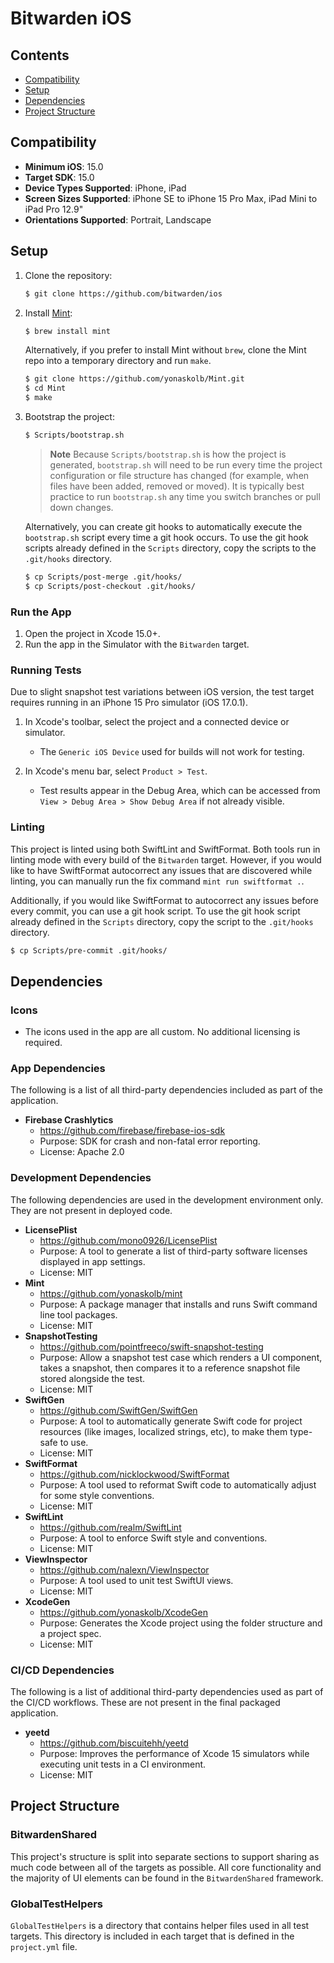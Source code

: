 # Bitwarden iOS

## Contents

- [Compatibility](#compatibility)
- [Setup](#setup)
- [Dependencies](#dependencies)
- [Project Structure](#project-structure)

## Compatibility

- **Minimum iOS**: 15.0
- **Target SDK**: 15.0
- **Device Types Supported**: iPhone, iPad
- **Screen Sizes Supported**: iPhone SE to iPhone 15 Pro Max, iPad Mini to iPad Pro 12.9"
- **Orientations Supported**: Portrait, Landscape

## Setup

1. Clone the repository:

    ```sh
    $ git clone https://github.com/bitwarden/ios
    ```

2. Install [Mint](https://github.com/yonaskolb/mint):

    ```sh
    $ brew install mint
    ```

    Alternatively, if you prefer to install Mint without `brew`, clone the Mint repo into a temporary directory and run `make`.

    ```sh
    $ git clone https://github.com/yonaskolb/Mint.git
    $ cd Mint
    $ make
    ```

3. Bootstrap the project:

    ```sh
    $ Scripts/bootstrap.sh
    ```

    > **Note**
    > Because `Scripts/bootstrap.sh` is how the project is generated, `bootstrap.sh` will need to be run every time the project configuration or file structure has changed (for example, when files have been added, removed or moved). It is typically best practice to run `bootstrap.sh` any time you switch branches or pull down changes.

    Alternatively, you can create git hooks to automatically execute the `bootstrap.sh` script every time a git hook occurs. To use the git hook scripts already defined in the `Scripts` directory, copy the scripts to the `.git/hooks` directory.

    ```sh
    $ cp Scripts/post-merge .git/hooks/
    $ cp Scripts/post-checkout .git/hooks/
    ```

### Run the App

1. Open the project in Xcode 15.0+.
2. Run the app in the Simulator with the `Bitwarden` target.

### Running Tests

Due to slight snapshot test variations between iOS version, the test target requires running in an iPhone 15 Pro simulator (iOS 17.0.1).

1. In Xcode's toolbar, select the project and a connected device or simulator.
   - The `Generic iOS Device` used for builds will not work for testing.

2. In Xcode's menu bar, select `Product > Test`.
   - Test results appear in the Debug Area, which can be accessed from `View > Debug Area > Show Debug Area` if not already visible.

### Linting

This project is linted using both SwiftLint and SwiftFormat. Both tools run in linting mode with every build of the `Bitwarden` target. However, if you would like to have SwiftFormat autocorrect any issues that are discovered while linting, you can manually run the fix command `mint run swiftformat .`.

Additionally, if you would like SwiftFormat to autocorrect any issues before every commit, you can use a git hook script. To use the git hook script already defined in the `Scripts` directory, copy the script to the `.git/hooks` directory.

```sh
$ cp Scripts/pre-commit .git/hooks/
```

## Dependencies

### Icons
- The icons used in the app are all custom. No additional licensing is required.

### App Dependencies

The following is a list of all third-party dependencies included as part of the application.

- **Firebase Crashlytics**
    - https://github.com/firebase/firebase-ios-sdk
    - Purpose: SDK for crash and non-fatal error reporting.
    - License: Apache 2.0

### Development Dependencies

The following dependencies are used in the development environment only. They are not present in deployed code.

- **LicensePlist**
    - https://github.com/mono0926/LicensePlist
    - Purpose: A tool to generate a list of third-party software licenses displayed in app settings.
    - License: MIT
- **Mint**
    - https://github.com/yonaskolb/mint
    - Purpose: A package manager that installs and runs Swift command line tool packages.
    - License: MIT
- **SnapshotTesting**
    - https://github.com/pointfreeco/swift-snapshot-testing
    - Purpose: Allow a snapshot test case which renders a UI component, takes a snapshot, then compares it to a reference snapshot file stored alongside the test.
    - License: MIT
- **SwiftGen**
    - https://github.com/SwiftGen/SwiftGen
    - Purpose: A tool to automatically generate Swift code for project resources (like images, localized strings, etc), to make them type-safe to use.
    - License: MIT
- **SwiftFormat**
    - https://github.com/nicklockwood/SwiftFormat
    - Purpose: A tool used to reformat Swift code to automatically adjust for some style conventions.
    - License: MIT
- **SwiftLint**
    - https://github.com/realm/SwiftLint
    - Purpose: A tool to enforce Swift style and conventions.
    - License: MIT
- **ViewInspector**
    - https://github.com/nalexn/ViewInspector
    - Purpose: A tool used to unit test SwiftUI views.
    - License: MIT
- **XcodeGen**
    - https://github.com/yonaskolb/XcodeGen
    - Purpose: Generates the Xcode project using the folder structure and a project spec.
    - License: MIT

### CI/CD Dependencies

The following is a list of additional third-party dependencies used as part of the CI/CD workflows. These are not present in the final packaged application.

- **yeetd**
    - https://github.com/biscuitehh/yeetd
    - Purpose: Improves the performance of Xcode 15 simulators while executing unit tests in a CI environment.
    - License: MIT

## Project Structure

### BitwardenShared

This project's structure is split into separate sections to support sharing as much code between all of the targets as possible. All core functionality and the majority of UI elements can be found in the `BitwardenShared` framework.

### GlobalTestHelpers

`GlobalTestHelpers` is a directory that contains helper files used in all test targets. This directory is included in each target that is defined in the `project.yml` file.
